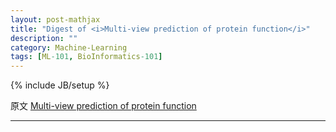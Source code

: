 ```yaml
---
layout: post-mathjax
title: "Digest of <i>Multi-view prediction of protein function</i>"
description: ""
category: Machine-Learning
tags: [ML-101, BioInformatics-101]
---
```

{% include JB/setup %}

原文 [Multi-view prediction of protein function](http://www.cs.colostate.edu/~asa/pdfs/gostruct_acmbcb.pdf)

-----

